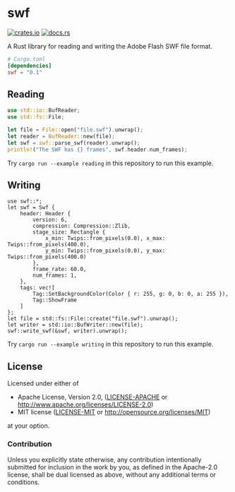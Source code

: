 # swf
[![crates.io](https://img.shields.io/crates/v/swf.svg)](https://crates.io/crates/swf)
[![docs.rs](https://docs.rs/swf/badge.svg)](https://docs.rs/swf)

A Rust library for reading and writing the Adobe Flash SWF file format.

```toml
# Cargo.toml
[dependencies]
swf = "0.1"
```

## Reading

```rust
use std::io::BufReader;
use std::fs::File;

let file = File::open("file.swf").unwrap();
let reader = BufReader::new(file);
let swf = swf::parse_swf(reader).unwrap();
println!("The SWF has {} frames", swf.header.num_frames);
```

Try `cargo run --example reading` in this repository to run this example.

## Writing

```rust,no_run
use swf::*;
let swf = Swf {
    header: Header {
        version: 6,
        compression: Compression::Zlib,
        stage_size: Rectangle { 
            x_min: Twips::from_pixels(0.0), x_max: Twips::from_pixels(400.0),
            y_min: Twips::from_pixels(0.0), y_max: Twips::from_pixels(400.0)
        },
        frame_rate: 60.0,
        num_frames: 1,
    },
    tags: vec![
        Tag::SetBackgroundColor(Color { r: 255, g: 0, b: 0, a: 255 }),
        Tag::ShowFrame
    ]
};
let file = std::fs::File::create("file.swf").unwrap();
let writer = std::io::BufWriter::new(file);
swf::write_swf(&swf, writer).unwrap();
```

Try `cargo run --example writing` in this repository to run this example.

## License

Licensed under either of

 * Apache License, Version 2.0, ([LICENSE-APACHE](LICENSE-APACHE) or http://www.apache.org/licenses/LICENSE-2.0)
 * MIT license ([LICENSE-MIT](LICENSE-MIT) or http://opensource.org/licenses/MIT)

at your option.

### Contribution

Unless you explicitly state otherwise, any contribution intentionally submitted
for inclusion in the work by you, as defined in the Apache-2.0 license, shall be dual licensed as above, without any
additional terms or conditions.
